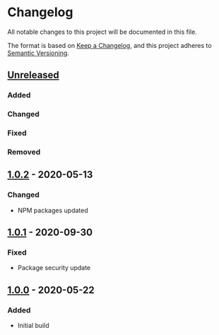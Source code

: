 # Changelog
All notable changes to this project will be documented in this file.

The format is based on [Keep a Changelog](https://keepachangelog.com/en/1.0.0/),
and this project adheres to [Semantic Versioning](https://semver.org/spec/v2.0.0.html).

## [Unreleased]
### Added

### Changed

### Fixed

### Removed

## [1.0.2] - 2020-05-13
### Changed
- NPM packages updated

## [1.0.1] - 2020-09-30
### Fixed
- Package security update

## [1.0.0] - 2020-05-22
### Added
- Initial build

[Unreleased]: https://github.com/ninety-six/milo-css-utilities/compare/v1.0.2...HEAD
[1.0.2]: https://github.com/ninety-six/milo-css-utilities/releases/tag/v1.0.2
[1.0.1]: https://github.com/ninety-six/milo-css-utilities/releases/tag/v1.0.1
[1.0.0]: https://github.com/ninety-six/milo-css-utilities/releases/tag/v1.0.0
